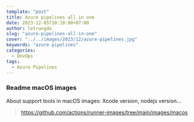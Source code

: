 ```yaml
---
template: "post"
title: Azure pipelines all in one
date: 2023-12-05T10:10:00+07:00
author: letrungdo
slug: "azure-pipelines-all-in-one"
cover: "../../images/2023/12/azure-pipelines.jpg"
keywords: "azure pipelines"
categories:
  - DevOps
tags:
  - Azure Pipelines
---
```


### Readme macOS images

About support tools in macOS images: Xcode version, nodejs version...

> https://github.com/actions/runner-images/tree/main/images/macos
